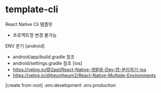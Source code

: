 # template-cli

React Native Cli 탬플릿
  - 프로젝트명 변경 불가능

ENV 분기
  [android]
  - android/app/build.gradle 참조
  - android/settings.gradle 참조
  [ios]
  - https://velog.io/@2ast/React-Native-개발용-Dev-앱-분리하기-ios
  - https://velog.io/@heumheum2/React-Native-Multiple-Environments

  [create from root]
  .env.development
  .env.production


